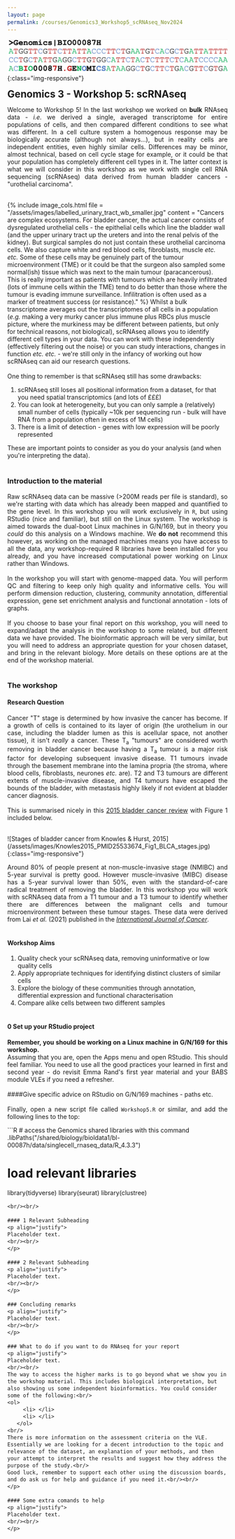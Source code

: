 ```yaml
---
layout: page
permalink: /courses/Genomics3_Workshop5_scRNAseq_Nov2024
---
```


![Genomics3 banner](/assets/images/genomics_banner.jpeg){:class="img-responsive"}

<span style="font-size:1.6em;">**Genomics 3 - Workshop 5: scRNAseq**</span><br/>

<p align="justify">
Welcome to Workshop 5! In the last workshop we worked on <b>bulk</b> RNAseq data - <i>i.e.</i> we derived a single, averaged transcriptome for entire populations of cells, and then compared different conditions to see what was different. In a cell culture system a homogenous response may be biologically accurate (although not always...), but in reality cells are independent entities, even highly similar cells. Differences may be minor, almost technical, based on cell cycle stage for example, or it could be that your population has completely different cell types in it. The latter context is what we will consider in this workshop as we work with single cell RNA sequencing (scRNAseq) data derived from human bladder cancers - "urothelial carcinoma".<br/><br/>
</p>
{% include image_cols.html 
	file = "/assets/images/labelled_urinary_tract_wb_smaller.jpg"
	content = "Cancers are complex ecosystems. For bladder cancer, the actual cancer consists of dysregulated urothelial cells - the epithelial cells which line the bladder wall (and the upper urinary tract up the ureters and into the renal pelvis of the kidney). But surgical samples do not just contain these urothelial carcinoma cells. We also capture white and red blood cells, fibroblasts, muscle <i>etc. etc.</i> Some of these cells may be genuinely part of the tumour microenvironment (TME) or it could be that the surgeon also sampled some normal(ish) tissue which was next to the main tumour (paracancerous). <br/>
	This is really important as patients with tumours which are heavily infiltrated (lots of immune cells within the TME) tend to do better than those where the tumour is evading immune surveillance. Infilitration is often used as a marker of treatment success (or resistance)."
%}
Whilst a bulk transcriptome averages out the transcriptomes of all cells in a population (<i>e.g.</i> making a very murky cancer plus immune plus RBCs plus muscle picture, where the murkiness may be different between patients, but only for technical reasons, not biological), scRNAseq allows you to identify different cell types in your data. You can work with these independently (effectively filtering out the noise) or you can study interactions, changes in function <i>etc. etc.</i> - we're still only in the infancy of working out how scRNAseq can aid our research questions. <br/><br/>
One thing to remember is that scRNAseq still has some drawbacks:<br/>
<ol>
     <li>scRNAseq still loses all positional information from a dataset, for that you need spatial transcriptomics (and lots of £££)</li>
	 <li>You can look at heterogeneity, but you can only sample a (relatively) small number of cells (typically ~10k per sequencing run - bulk will have RNA from a population often in excess of 1M cells)</li>
	 <li>There is a limit of detection - genes with low expression will be poorly represented</li>
   </ol>
These are important points to consider as you do your analysis (and when you're interpreting the data).<br/><br/>

### Introduction to the material
<p align="justify">
Raw scRNAseq data can be massive (>200M reads per file is standard), so we're starting with data which has already been mapped and quantified to the gene level. In this workshop you will work exclusively in <code>R</code>, but using RStudio (nice and familiar), but still on the Linux system. The workshop is aimed towards the dual-boot Linux machines in G/N/169, but in theory you <i>could</i> do this analysis on a Windows machine. We <b>do not</b> recommend this however, as working on the managed machines means you have access to all the data, any workshop-required R libraries have been installed for you already, and you have increased computational power working on Linux rather than Windows.<br/><br/>
In the workshop you will start with genome-mapped data. You will perform QC and filtering to keep only high quality and informative cells. You will perform dimension reduction, clustering, community annotation, differential expression, gene set enrichment analysis and functional annotation - lots of graphs.<br/><br/>
If you choose to base your final report on <i>this</i> workshop, you will need to expand/adapt the analysis in the workshop to some related, but different data we have provided. The bioinformatic approach will be very similar, but you will need to address an appropriate question for your chosen dataset, and bring in the relevant biology. More details on these options are at the end of the workshop material.<br/><br/>
</p>

### The workshop
#### Research Question
<p align="justify">
Cancer "T" stage is determined by how invasive the cancer has become. If a growth of cells is contained to its layer of origin (the urothelium in our case, including the bladder lumen as this is acellular space, not another tissue), it isn't <i>really</i> a cancer. These T<sub>a</sub> "tumours" are considered worth removing in bladder cancer because having a T<sub>a</sub> tumour is a major risk factor for developing subsequent invasive disease. T1 tumours invade through the basement membrane into the lamina propria (the stroma, where blood cells, fibroblasts, neurones <i>etc.</i> are). T2 and T3 tumours are different extents of muscle-invasive disease, and T4 tumours have escaped the bounds of the bladder, with metastasis highly likely if not evident at bladder cancer diagnosis.<br/><br/>
This is summarised nicely in this <a href="https://doi.org/10.1038/nrc3817">2015 bladder cancer review</a> with Figure 1 included below. 
</p><br/>
![Stages of bladder cancer from Knowles & Hurst, 2015](/assets/images/Knowles2015_PMID25533674_Fig1_BLCA_stages.jpg){:class="img-responsive"}
<br/>
<p align="justify">
Around 80% of people present at non-muscle-invasive stage (NMIBC) and 5-year survival is pretty good. However muscle-invasive (MIBC) disease has a 5-year survival lower than 50%, even with the standard-of-care radical treatment of removing the bladder. In this workshop you will work with scRNAseq data from a T1 tumour and a T3 tumour to identify whether there are differences between the malignant cells and tumour microenvironment between these tumour stages. These data were derived from Lai <i>et al.</i> (2021) published in the <a href="https://doi.org/10.1002/ijc.33794"><i>International Journal of Cancer</i></a>.
<br/><br/>
</p>

#### Workshop Aims
1. Quality check your scRNAseq data, removing uninformative or low quality cells
2. Apply appropriate techniques for identifying distinct clusters of similar cells
3. Explore the biology of these communities through annotation, differential expression and functional characterisation
4. Compare alike cells between two different samples
<br/><br/>

#### 0 Set up your RStudio project
<p align="justify">
<b>Remember, you should be working on a Linux machine in G/N/169 for this workshop.</b><br/>
Assuming that you are, open the Apps menu and open RStudio. This should feel familiar. You need to use all the good practices your learned in first and second year - do revisit Emma Rand's first year material and your BABS module VLEs if you need a refresher.<br/><br/>
####Give specific advice on RStudio on G/N/169 machines - paths etc. <br/><br/>
Finally, open a new script file called <code>Workshop5.R</code> or similar, and add the following lines to the top:<br/>
</p>
```R
# access the Genomics shared libraries with this command
.libPaths("/shared/biology/bioldata1/bl-00087h/data/singlecell_rnaseq_data/R_4.3.3")

# load relevant libraries
library(tidyverse)
library(seurat)
library(clustree)


```
<br/><br/>

#### 1 Relevant Subheading
<p align="justify">
Placeholder text.
<br/><br/>
</p>

#### 2 Relevant Subheading
<p align="justify">
Placeholder text.
<br/><br/>
</p>

### Concluding remarks
<p align="justify">
Placeholder text.
<br/><br/>
</p>

### What to do if you want to do RNAseq for your report
<p align="justify">
Placeholder text.
<br/><br/>
The way to access the higher marks is to go beyond what we show you in the workshop material. This includes biological interpretation, but also showing us some independent bioinformatics. You could consider some of the following:<br/>
<ol>
     <li> </li>
	 <li> </li>
   </ol>
<br/>
There is more information on the assessment criteria on the VLE. Essentially we are looking for a decent introduction to the topic and relevance of the dataset, an explanation of your methods, and then your attempt to interpret the results and suggest how they address the purpose of the study.<br/>
Good luck, remember to support each other using the discussion boards, and do ask us for help and guidance if you need it.<br/><br/>
</p>

#### Some extra comands to help
<p align="justify">
Placeholder text.
<br/><br/>
</p>